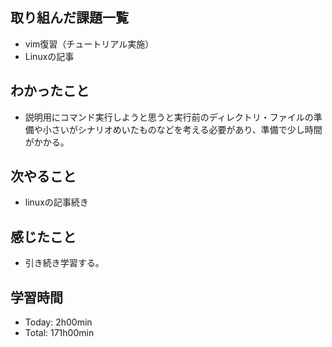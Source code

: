 ## 取り組んだ課題一覧
- vim復習（チュートリアル実施）
- Linuxの記事

## わかったこと
- 説明用にコマンド実行しようと思うと実行前のディレクトリ・ファイルの準備や小さいがシナリオめいたものなどを考える必要があり、準備で少し時間がかかる。

## 次やること
- linuxの記事続き

## 感じたこと
- 引き続き学習する。

## 学習時間
- Today: 2h00min
- Total: 171h00min

